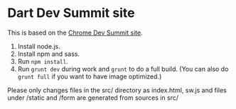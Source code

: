 # Dart Dev Summit site

This is based on the [Chrome Dev Summit site](/GoogleChrome/devsummitsite).

1. Install node.js.
1. Install npm and sass.
1. Run `npm install`.
1. Run `grunt dev` during work and `grunt` to do a full build. (You can also do `grunt full` if you want to have image optimized.)

Please only changes files in the src/ directory as index.html, sw.js and files under /static and /form are generated from sources in src/
